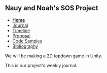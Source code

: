 Nauy and Noah's SOS Project
----
- [**Home**](/README.md)
- [Journal](/journal.md)
- [Timeline](/timeline.md)
- [Proposal](/proposal.md)
- [Code Samples](/codesamples.md)
- [Bibliography](/bibliography.md)


We will be making a 2D topdown game in Unity.

This is our project's weekly journal.

